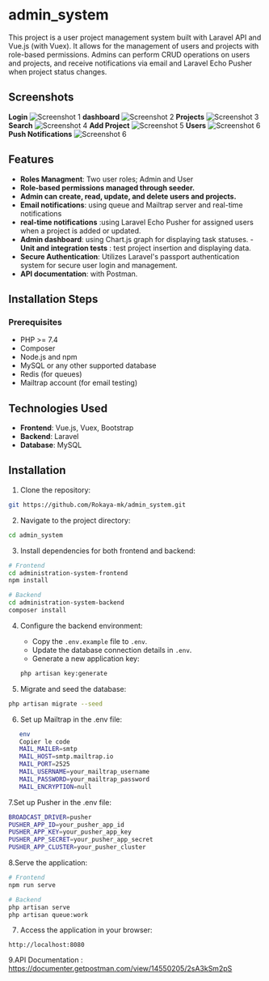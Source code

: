 
# admin_system

This project is a user project management system built with Laravel API and Vue.js (with Vuex). It allows for the management of users and projects with role-based permissions. Admins can perform CRUD operations on users and projects, and receive notifications via email and Laravel Echo Pusher when project status changes.

## Screenshots
**Login**
![Screenshot 1](https://github.com/Rokaya-mk/admin_system/blob/main/administration-system-frontend/public/img/signin.png)
**dashboard**
![Screenshot 2](https://github.com/Rokaya-mk/admin_system/blob/main/administration-system-frontend/public/img/dashboard.png)
**Projects**
![Screenshot 3](https://github.com/Rokaya-mk/admin_system/blob/main/administration-system-frontend/public/img/projects.png)
**Search**
![Screenshot 4](https://github.com/Rokaya-mk/admin_system/blob/main/administration-system-frontend/public/img/search.png)
**Add Project**
![Screenshot 5](https://github.com/Rokaya-mk/admin_system/blob/main/administration-system-frontend/public/img/addproject.png)
**Users**
![Screenshot 6](https://github.com/Rokaya-mk/admin_system/blob/main/administration-system-frontend/public/img/usersliste.png)
**Push Notifications**
![Screenshot 6](https://github.com/Rokaya-mk/admin_system/blob/main/administration-system-frontend/public/img/notifications.png)
## Features

- **Roles Managment**: Two user roles; Admin and User
- **Role-based permissions managed through seeder.**
- **Admin can create, read, update, and delete users and projects.**
- **Email notifications**:  using queue and Mailtrap server and real-time notifications 
- **real-time notifications** :using Laravel Echo Pusher for assigned users when a project is added or updated.
- **Admin dashboard**: using Chart.js graph for displaying task statuses.
-**Unit and integration tests** : test project insertion and displaying data.
- **Secure Authentication**: Utilizes Laravel's passport authentication system for secure user login and management.
- **API documentation**: with Postman.

## Installation Steps

### Prerequisites

- PHP >= 7.4
- Composer
- Node.js and npm
- MySQL or any other supported database
- Redis (for queues)
- Mailtrap account (for email testing)


## Technologies Used

- **Frontend**: Vue.js, Vuex, Bootstrap
- **Backend**: Laravel
- **Database**: MySQL

## Installation

1. Clone the repository:

```bash
git https://github.com/Rokaya-mk/admin_system.git
```

2. Navigate to the project directory:

```bash
cd admin_system
```

3. Install dependencies for both frontend and backend:

```bash
# Frontend
cd administration-system-frontend
npm install

# Backend
cd administration-system-backend
composer install
```

4. Configure the backend environment:

   - Copy the `.env.example` file to `.env`.
   - Update the database connection details in `.env`.
   - Generate a new application key:

   ```bash
   php artisan key:generate
   ```

5. Migrate and seed the database:

```bash
php artisan migrate --seed
```

6. Set up Mailtrap in the .env file:

```bash
   env
   Copier le code
   MAIL_MAILER=smtp
   MAIL_HOST=smtp.mailtrap.io
   MAIL_PORT=2525
   MAIL_USERNAME=your_mailtrap_username
   MAIL_PASSWORD=your_mailtrap_password
   MAIL_ENCRYPTION=null
```

7.Set up Pusher in the .env file:
```bash
BROADCAST_DRIVER=pusher
PUSHER_APP_ID=your_pusher_app_id
PUSHER_APP_KEY=your_pusher_app_key
PUSHER_APP_SECRET=your_pusher_app_secret
PUSHER_APP_CLUSTER=your_pusher_cluster
```
8.Serve the application:
```bash
# Frontend
npm run serve

# Backend
php artisan serve
php artisan queue:work
```

7. Access the application in your browser:

```
http://localhost:8080
```
9.API Documentation :
https://documenter.getpostman.com/view/14550205/2sA3kSm2pS

